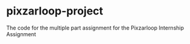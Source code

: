 # pixzarloop-project
The code for the multiple part assignment for the Pixzarloop Internship Assignment
